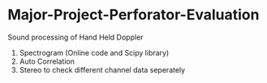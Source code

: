 # Major-Project-Perforator-Evaluation
Sound processing of Hand Held Doppler
1. Spectrogram (Online code and Scipy library)
2. Auto Correlation
3. Stereo to check different channel data seperately
